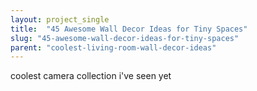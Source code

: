 ```yaml
---
layout: project_single
title:  "45 Awesome Wall Decor Ideas for Tiny Spaces"
slug: "45-awesome-wall-decor-ideas-for-tiny-spaces"
parent: "coolest-living-room-wall-decor-ideas"
---
```

coolest camera collection i've seen yet
